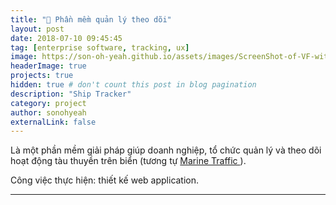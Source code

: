 ```yaml
---
title: "🚶 Phần mềm quản lý theo dõi"
layout: post
date: 2018-07-10 09:45:45
tag: [enterprise software, tracking, ux]
image: https://son-oh-yeah.github.io/assets/images/ScreenShot-of-VF-with-45k-vessels.jpg
headerImage: true
projects: true
hidden: true # don't count this post in blog pagination
description: "Ship Tracker"
category: project
author: sonohyeah
externalLink: false
---
```


<p>Là một phần mềm giải pháp giúp doanh nghiệp, tổ chức quản lý và theo dõi hoạt động tàu thuyền trên biển (tương tự <a href="https://www.marinetraffic.com/"> Marine Traffic </a>).</p> 

<p>Công việc thực hiện: thiết kế web application.</p>

---



